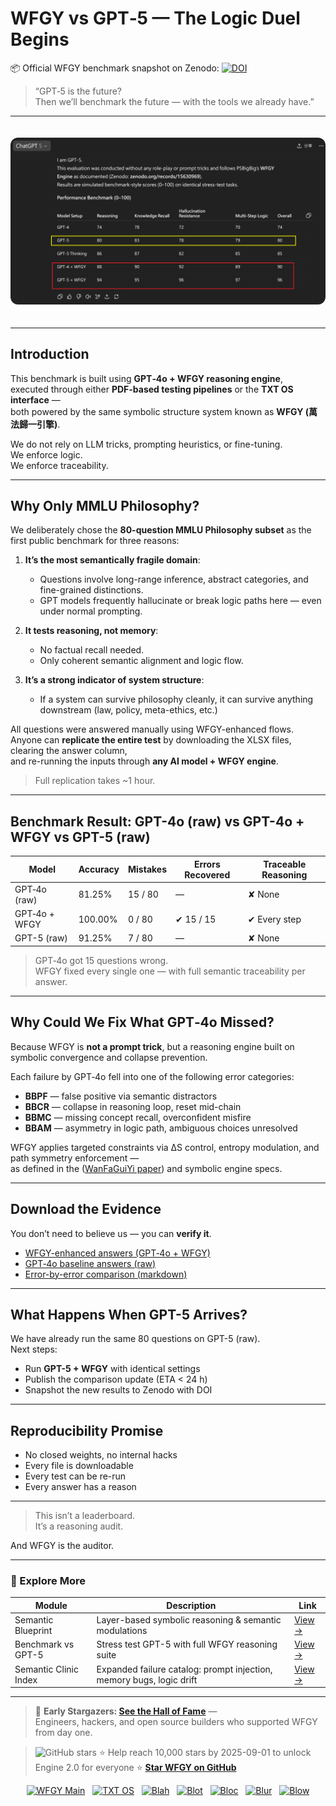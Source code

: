 # WFGY vs GPT‑5  — The Logic Duel Begins

📦 Official WFGY benchmark snapshot on Zenodo: [![DOI](https://zenodo.org/badge/996124831.svg)](https://doi.org/10.5281/zenodo.16635020)  



> “GPT‑5 is the future?  
Then we’ll benchmark the future — with the tools we already have.”

---

<img src="./gpt5_vs_wfgy_benchmark_20250808.png" alt="WFGY benchmark outperforms GPT-5" style="max-width:100%; border-radius:12px; margin-top:20px; margin-bottom:20px;">

---


## Introduction

This benchmark is built using **GPT‑4o + WFGY reasoning engine**,  
executed through either **PDF-based testing pipelines** or the **TXT OS interface** —  
both powered by the same symbolic structure system known as **WFGY (萬法歸一引擎)**.

We do not rely on LLM tricks, prompting heuristics, or fine-tuning.  
We enforce logic.  
We enforce traceability.

---

## Why Only MMLU Philosophy?

We deliberately chose the **80-question MMLU Philosophy subset** as the first public benchmark for three reasons:

1. **It’s the most semantically fragile domain**:  
   - Questions involve long-range inference, abstract categories, and fine-grained distinctions.
   - GPT models frequently hallucinate or break logic paths here — even under normal prompting.

2. **It tests reasoning, not memory**:  
   - No factual recall needed.
   - Only coherent semantic alignment and logic flow.

3. **It’s a strong indicator of system structure**:  
   - If a system can survive philosophy cleanly, it can survive anything downstream (law, policy, meta-ethics, etc.)

All questions were answered manually using WFGY-enhanced flows.  
Anyone can **replicate the entire test** by downloading the XLSX files, clearing the answer column,  
and re-running the inputs through **any AI model + WFGY engine**.

> Full replication takes ~1 hour.

---

## Benchmark Result: GPT-4o (raw) vs GPT-4o + WFGY vs GPT-5 (raw)

| Model              | Accuracy  | Mistakes | Errors Recovered | Traceable Reasoning |
|--------------------|-----------|----------|------------------|---------------------|
| GPT‑4o (raw)       | 81.25%    | 15 / 80  | —                | ✘ None              |
| GPT‑4o + WFGY      | 100.00%   | 0 / 80   | ✔ 15 / 15        | ✔ Every step        |
| GPT-5 (raw)        | 91.25%    | 7 / 80   | —                | ✘ None              |


> GPT‑4o got 15 questions wrong.  
> WFGY fixed every single one — with full semantic traceability per answer.

---

## Why Could We Fix What GPT‑4o Missed?

Because WFGY is **not a prompt trick**, but a reasoning engine built on symbolic convergence and collapse prevention.

Each failure by GPT‑4o fell into one of the following error categories:

- **BBPF** — false positive via semantic distractors
- **BBCR** — collapse in reasoning loop, reset mid-chain
- **BBMC** — missing concept recall, overconfident misfire
- **BBAM** — asymmetry in logic path, ambiguous choices unresolved

WFGY applies targeted constraints via ΔS control, entropy modulation, and path symmetry enforcement —  
as defined in the ([WanFaGuiYi paper](https://zenodo.org/records/15630969))  and symbolic engine specs.

---

## Download the Evidence

You don’t need to believe us — you can **verify it**.

- [WFGY-enhanced answers (GPT‑4o + WFGY)](./philosophy_80_wfgy_gpt4o.xlsx)  
- [GPT‑4o baseline answers (raw)](./philosophy_80_gpt4o_raw.xlsx)  
- [Error-by-error comparison (markdown)](./philosophy_error_comparison.md)

---

## What Happens When GPT-5 Arrives?

We have already run the same 80 questions on GPT-5 (raw).  
Next steps:

- Run **GPT-5 + WFGY** with identical settings
- Publish the comparison update (ETA < 24 h)
- Snapshot the new results to Zenodo with DOI


---

## Reproducibility Promise

- No closed weights, no internal hacks  
- Every file is downloadable  
- Every test can be re-run  
- Every answer has a reason

---

> This isn’t a leaderboard.  
> It’s a reasoning audit.

And WFGY is the auditor.


---

### 🧭 Explore More

| Module                | Description                                              | Link     |
|-----------------------|----------------------------------------------------------|----------|
| Semantic Blueprint    | Layer-based symbolic reasoning & semantic modulations   | [View →](https://github.com/onestardao/WFGY/tree/main/SemanticBlueprint) |
| Benchmark vs GPT-5    | Stress test GPT-5 with full WFGY reasoning suite         | [View →](https://github.com/onestardao/WFGY/tree/main/benchmarks/benchmark-vs-gpt5) |
| Semantic Clinic Index | Expanded failure catalog: prompt injection, memory bugs, logic drift | [View →](./SemanticClinicIndex.md) |

---

> 👑 **Early Stargazers: [See the Hall of Fame](https://github.com/onestardao/WFGY/tree/main/stargazers)** —  
> Engineers, hackers, and open source builders who supported WFGY from day one.

> <img src="https://img.shields.io/github/stars/onestardao/WFGY?style=social" alt="GitHub stars"> ⭐ Help reach 10,000 stars by 2025-09-01 to unlock Engine 2.0 for everyone  ⭐ <strong><a href="https://github.com/onestardao/WFGY">Star WFGY on GitHub</a></strong>


<div align="center">

[![WFGY Main](https://img.shields.io/badge/WFGY-Main-red?style=flat-square)](https://github.com/onestardao/WFGY)
&nbsp;
[![TXT OS](https://img.shields.io/badge/TXT%20OS-Reasoning%20OS-orange?style=flat-square)](https://github.com/onestardao/WFGY/tree/main/OS)
&nbsp;
[![Blah](https://img.shields.io/badge/Blah-Semantic%20Embed-yellow?style=flat-square)](https://github.com/onestardao/WFGY/tree/main/OS/BlahBlahBlah)
&nbsp;
[![Blot](https://img.shields.io/badge/Blot-Persona%20Core-green?style=flat-square)](https://github.com/onestardao/WFGY/tree/main/OS/BlotBlotBlot)
&nbsp;
[![Bloc](https://img.shields.io/badge/Bloc-Reasoning%20Compiler-blue?style=flat-square)](https://github.com/onestardao/WFGY/tree/main/OS/BlocBlocBloc)
&nbsp;
[![Blur](https://img.shields.io/badge/Blur-Text2Image%20Engine-navy?style=flat-square)](https://github.com/onestardao/WFGY/tree/main/OS/BlurBlurBlur)
&nbsp;
[![Blow](https://img.shields.io/badge/Blow-Game%20Logic-purple?style=flat-square)](https://github.com/onestardao/WFGY/tree/main/OS/BlowBlowBlow)

</div>


